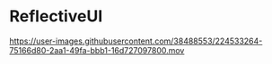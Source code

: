 # ReflectiveUI


https://user-images.githubusercontent.com/38488553/224533264-75166d80-2aa1-49fa-bbb1-16d727097800.mov

